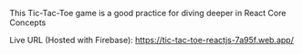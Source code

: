 This Tic-Tac-Toe game is a good practice for diving deeper in React Core Concepts

Live URL (Hosted with Firebase): https://tic-tac-toe-reactjs-7a95f.web.app/
